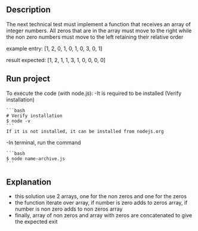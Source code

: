 ## Description
The next technical test must implement a function that receives an array of integer numbers. 
All zeros that are in the array must move to the right while the non zero numbers 
must move to the left retaining their relative order

example entry:
[1, 2, 0, 1, 0, 1, 0, 3, 0, 1]

result expected:
[1, 2, 1, 1, 3, 1, 0, 0, 0, 0]

## Run project
To execute the code (with node.js):
-It is required to be installed
    (Verify installation) 

    ```bash
    # Verify installation
    $ node -v
    ```   
    If it is not installed, it can be installed from nodejs.org

-In terminal, run the command

    ```bash
    $ node name-archive.js
    ```   

## Explanation 
- this solution use 2 arrays, one for the non zeros and one for the zeros
- the function iterate over array, if number is zero adds to zeros array, if number is non zero adds to non zeros array
- finally, array of non zeros and array with zeros are concatenated to give the expected exit
